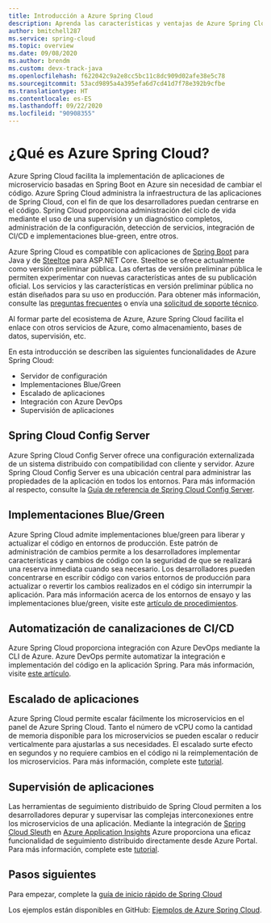 ```yaml
---
title: Introducción a Azure Spring Cloud
description: Aprenda las características y ventajas de Azure Spring Cloud para implementar y administrar aplicaciones Java Spring en Azure.
author: bmitchell287
ms.service: spring-cloud
ms.topic: overview
ms.date: 09/08/2020
ms.author: brendm
ms.custom: devx-track-java
ms.openlocfilehash: f622042c9a2e8cc5bc11c8dc909d02afe38e5c78
ms.sourcegitcommit: 53acd9895a4a395efa6d7cd41d7f78e392b9cfbe
ms.translationtype: HT
ms.contentlocale: es-ES
ms.lasthandoff: 09/22/2020
ms.locfileid: "90908355"
---
```

# <a name="what-is-azure-spring-cloud"></a>¿Qué es Azure Spring Cloud?

Azure Spring Cloud facilita la implementación de aplicaciones de microservicio basadas en Spring Boot en Azure sin necesidad de cambiar el código.  Azure Spring Cloud administra la infraestructura de las aplicaciones de Spring Cloud, con el fin de que los desarrolladores puedan centrarse en el código.  Spring Cloud proporciona administración del ciclo de vida mediante el uso de una supervisión y un diagnóstico completos, administración de la configuración, detección de servicios, integración de CI/CD e implementaciones blue-green, entre otros.

Azure Spring Cloud es compatible con aplicaciones de [Spring Boot](https://spring.io/projects/spring-boot) para Java y de [Steeltoe](https://steeltoe.io/) para ASP.NET Core. Steeltoe se ofrece actualmente como versión preliminar pública. Las ofertas de versión preliminar pública le permiten experimentar con nuevas características antes de su publicación oficial.  Los servicios y las características en versión preliminar pública no están diseñados para su uso en producción.  Para obtener más información, consulte las [preguntas frecuentes](https://azure.microsoft.com/support/faq/) o envía una [solicitud de soporte técnico](https://docs.microsoft.com/azure/azure-portal/supportability/how-to-create-azure-support-request).

Al formar parte del ecosistema de Azure, Azure Spring Cloud facilita el enlace con otros servicios de Azure, como almacenamiento, bases de datos, supervisión, etc.

En esta introducción se describen las siguientes funcionalidades de Azure Spring Cloud:

* Servidor de configuración
* Implementaciones Blue/Green
* Escalado de aplicaciones
* Integración con Azure DevOps
* Supervisión de aplicaciones

## <a name="spring-cloud-config-server"></a>Spring Cloud Config Server

Azure Spring Cloud Config Server ofrece una configuración externalizada de un sistema distribuido con compatibilidad con cliente y servidor.  Azure Spring Cloud Config Server es una ubicación central para administrar las propiedades de la aplicación en todos los entornos. Para más información al respecto, consulte la [Guía de referencia de Spring Cloud Config Server](https://spring.io/projects/spring-cloud-config.md). 

## <a name="bluegreen-deployments"></a>Implementaciones Blue/Green

Azure Spring Cloud admite implementaciones blue/green para liberar y actualizar el código en entornos de producción.  Este patrón de administración de cambios permite a los desarrolladores implementar características y cambios de código con la seguridad de que se realizará una reserva inmediata cuando sea necesario.  Los desarrolladores pueden concentrarse en escribir código con varios entornos de producción para actualizar o revertir los cambios realizados en el código sin interrumpir la aplicación.  Para más información acerca de los entornos de ensayo y las implementaciones blue/green, visite este [artículo de procedimientos](spring-cloud-howto-staging-environment.md).

## <a name="cicd-pipeline-automation"></a>Automatización de canalizaciones de CI/CD

Azure Spring Cloud proporciona integración con Azure DevOps mediante la CLI de Azure.  Azure DevOps permite automatizar la integración e implementación del código en la aplicación Spring.  Para más información, visite [este artículo](spring-cloud-howto-cicd.md).

## <a name="application-scaling"></a>Escalado de aplicaciones

Azure Spring Cloud permite escalar fácilmente los microservicios en el panel de Azure Spring Cloud.  Tanto el número de vCPU como la cantidad de memoria disponible para los microservicios se pueden escalar o reducir verticalmente para ajustarlas a sus necesidades.  El escalado surte efecto en segundos y no requiere cambios en el código ni la reimplementación de los microservicios.  Para más información, complete este [tutorial](spring-cloud-tutorial-scale-manual.md).

## <a name="application-monitoring"></a>Supervisión de aplicaciones

Las herramientas de seguimiento distribuido de Spring Cloud permiten a los desarrolladores depurar y supervisar las complejas interconexiones entre los microservicios de una aplicación.  Mediante la integración de [Spring Cloud Sleuth](https://spring.io/projects/spring-cloud-sleuth) en [Azure Application Insights](../azure-monitor/insights/insights-overview.md) Azure proporciona una eficaz funcionalidad de seguimiento distribuido directamente desde Azure Portal.  Para más información, complete este [tutorial](spring-cloud-tutorial-distributed-tracing.md).

## <a name="next-steps"></a>Pasos siguientes

Para empezar, complete la [guía de inicio rápido de Spring Cloud](spring-cloud-quickstart.md)

Los ejemplos están disponibles en GitHub: [Ejemplos de Azure Spring Cloud](https://github.com/Azure-Samples/Azure-Spring-Cloud-Samples/tree/master/).
